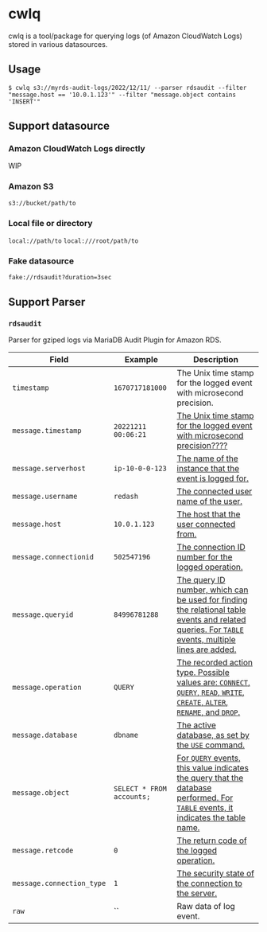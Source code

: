 # cwlq

cwlq is a tool/package for querying logs (of Amazon CloudWatch Logs) stored in various datasources.

## Usage

``` console
$ cwlq s3://myrds-audit-logs/2022/12/11/ --parser rdsaudit --filter "message.host == '10.0.1.123'" --filter "message.object contains 'INSERT'"
```

## Support datasource

### Amazon CloudWatch Logs directly

WIP

### Amazon S3

`s3://bucket/path/to`

### Local file or directory

`local://path/to` `local:///root/path/to`

### Fake datasource

`fake://rdsaudit?duration=3sec`

## Support Parser

### `rdsaudit`

Parser for gziped logs via MariaDB Audit Plugin for Amazon RDS.

| Field | Example | Description |
| --- | --- | --- |
| `timestamp` | `1670717181000` | The Unix time stamp for the logged event with microsecond precision. |
| `message.timestamp`  | `20221211 00:06:21` | [The Unix time stamp for the logged event with microsecond precision????](https://docs.aws.amazon.com/AmazonRDS/latest/UserGuide/Appendix.MySQL.Options.AuditPlugin.html) |
| `message.serverhost` | `ip-10-0-0-123` | [The name of the instance that the event is logged for.](https://docs.aws.amazon.com/AmazonRDS/latest/UserGuide/Appendix.MySQL.Options.AuditPlugin.html) |
| `message.username` | `redash` | [The connected user name of the user.](https://docs.aws.amazon.com/AmazonRDS/latest/UserGuide/Appendix.MySQL.Options.AuditPlugin.html) |
| `message.host` | `10.0.1.123` | [The host that the user connected from.](https://docs.aws.amazon.com/AmazonRDS/latest/UserGuide/Appendix.MySQL.Options.AuditPlugin.html) |
| `message.connectionid` | `502547196` | [The connection ID number for the logged operation.](https://docs.aws.amazon.com/AmazonRDS/latest/UserGuide/Appendix.MySQL.Options.AuditPlugin.html) |
| `message.queryid` | `84996781288` | [The query ID number, which can be used for finding the relational table events and related queries. For `TABLE` events, multiple lines are added.](https://docs.aws.amazon.com/AmazonRDS/latest/UserGuide/Appendix.MySQL.Options.AuditPlugin.html) |
| `message.operation` | `QUERY` | [The recorded action type. Possible values are: `CONNECT`, `QUERY`, `READ`, `WRITE`, `CREATE`, `ALTER`, `RENAME`, and `DROP`.](https://docs.aws.amazon.com/AmazonRDS/latest/UserGuide/Appendix.MySQL.Options.AuditPlugin.html) |
| `message.database` | `dbname` | [The active database, as set by the `USE` command.](https://docs.aws.amazon.com/AmazonRDS/latest/UserGuide/Appendix.MySQL.Options.AuditPlugin.html) |
| `message.object` | `SELECT * FROM accounts;` | [For `QUERY` events, this value indicates the query that the database performed. For `TABLE` events, it indicates the table name.](https://docs.aws.amazon.com/AmazonRDS/latest/UserGuide/Appendix.MySQL.Options.AuditPlugin.html) |
| `message.retcode` | `0` | [The return code of the logged operation.](https://docs.aws.amazon.com/AmazonRDS/latest/UserGuide/Appendix.MySQL.Options.AuditPlugin.html) |
| `message.connection_type` | `1` | [The security state of the connection to the server.](https://docs.aws.amazon.com/AmazonRDS/latest/UserGuide/Appendix.MySQL.Options.AuditPlugin.html) |
| `raw` | `` | Raw data of log event. |
